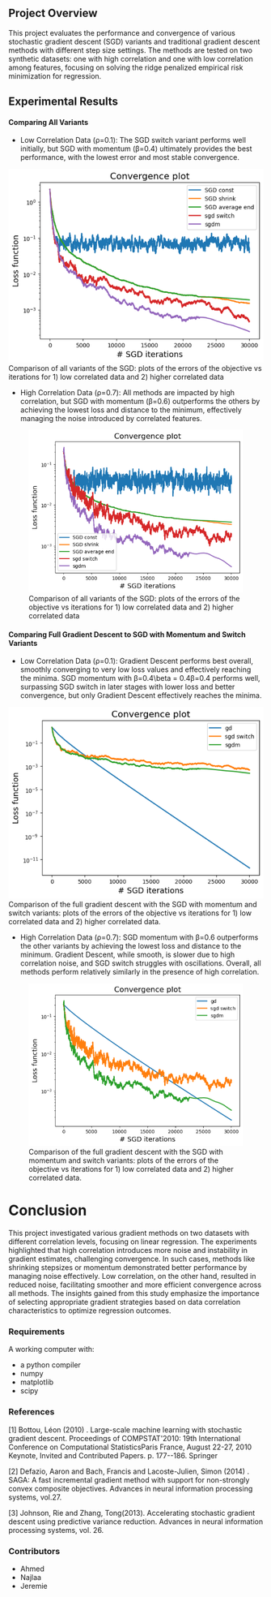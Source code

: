 ## Project Overview
This project evaluates the performance and convergence of various stochastic gradient descent (SGD) variants and traditional gradient descent methods with different step size settings. The methods are tested on two synthetic datasets: one with high correlation and one with low correlation among features, focusing on solving the ridge penalized empirical risk minimization for regression.

## Experimental Results
#### Comparing All Variants

- Low Correlation Data (ρ=0.1): The SGD switch variant performs well initially, but SGD with momentum (β=0.4) ultimately provides the best performance, with the lowest error and most stable convergence.

  <figure>
<img src="imgs/low_4th.png" alt="comparison 1">

<figcaption>Comparison of all variants of the SGD: plots of the errors of the
objective vs iterations for 1) low correlated data and 2) higher correlated data</figcaption>

</figure>




- High Correlation Data (ρ=0.7): All methods are impacted by high correlation, but SGD with momentum (β=0.6) outperforms the others by achieving  the lowest loss and distance to the minimum, effectively managing the noise introduced by correlated features.
  

<figure>

<img src="imgs/high_4th.png" alt="comparison 1">

<figcaption>Comparison of all variants of the SGD: plots of the errors of the
objective vs iterations for 1) low correlated data and 2) higher correlated data</figcaption>

</figure>



#### Comparing Full Gradient Descent to SGD with Momentum and Switch Variants


- Low Correlation Data (ρ=0.1): Gradient Descent performs best overall, smoothly converging to very low loss values and effectively reaching the minima. SGD momentum with β=0.4\beta = 0.4β=0.4 performs well, surpassing SGD switch in later stages with lower loss and better convergence, but only Gradient Descent effectively reaches the minima.

  
  <figure>
<img src="imgs/low_5th.png" alt="comparison 1">

<figcaption>Comparison of the full gradient descent with the SGD with momentum and switch variants: plots of the errors of the objective vs iterations for 1)
low correlated data and 2) higher correlated data.</figcaption>

</figure>



- High Correlation Data (ρ=0.7): SGD momentum with β=0.6 outperforms the other variants by achieving the lowest loss and distance to the minimum. Gradient Descent, while smooth, is slower due to high correlation noise, and SGD switch struggles with oscillations. Overall, all methods perform relatively similarly in the presence of high correlation.
  

<figure>

<img src="imgs/high_5th.png" alt="comparison 1">


<figcaption>Comparison of the full gradient descent with the SGD with momentum and switch variants: plots of the errors of the objective vs iterations for 1)
low correlated data and 2) higher correlated data.</figcaption>

</figure>




# Conclusion
This project investigated various gradient methods on two datasets with different correlation levels, focusing on linear regression. The experiments highlighted that high correlation introduces more noise and instability in gradient estimates, challenging convergence. In such cases, methods like shrinking stepsizes or momentum demonstrated better performance by managing noise effectively. Low correlation, on the other hand, resulted in reduced noise, facilitating smoother and more efficient convergence across all methods. The insights gained from this study emphasize the importance of selecting appropriate gradient strategies based on data correlation characteristics to optimize regression outcomes.


### Requirements
A working computer with:
- a python compiler
- numpy 
- matplotlib 
- scipy

### References
<a id="ref1">[1]</a> Bottou, Léon (2010) . Large-scale machine learning with stochastic gradient descent. Proceedings of COMPSTAT'2010: 19th International Conference on Computational StatisticsParis France, August 22-27, 2010 Keynote, Invited and Contributed Papers. p. 177--186. Springer


<a id="ref2"> [2] </a>
Defazio, Aaron and Bach, Francis and Lacoste-Julien, Simon (2014) . SAGA: A fast incremental gradient method with support for non-strongly convex composite objectives. Advances in neural information processing systems, vol.27.

<a id="ref3">[3] </a>
Johnson, Rie and Zhang, Tong(2013). Accelerating stochastic gradient descent using predictive variance reduction. Advances in neural information processing systems, vol. 26.
### Contributors
- Ahmed 
- Najlaa
- Jeremie
